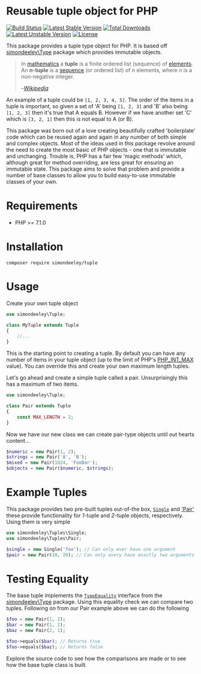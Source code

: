 Reusable tuple object for PHP
==================================

[![Build Status](https://travis-ci.org/simondeeley/tuple.svg?branch=master)](https://travis-ci.org/simondeeley/tuple) [![Latest Stable Version](https://poser.pugx.org/simondeeley/tuple/v/stable)](https://packagist.org/packages/simondeeley/tuple) [![Total Downloads](https://poser.pugx.org/simondeeley/tuple/downloads)](https://packagist.org/packages/simondeeley/tuple) [![Latest Unstable Version](https://poser.pugx.org/simondeeley/tuple/v/unstable)](https://packagist.org/packages/simondeeley/tuple) [![License](https://poser.pugx.org/simondeeley/tuple/license)](https://packagist.org/packages/simondeeley/tuple)

This package provides a tuple type object for PHP. It is based off [simondeeley\Type](https://github.com/simondeeley/type) package which provides immutable objects.

> In [mathematics](https://en.wikipedia.org/wiki/Mathematics) a **tuple** is a finite ordered list (sequence) of [elements](https://en.wikipedia.org/wiki/Element_(mathematics)). An **_n_-tuple** is a [sequence](https://en.wikipedia.org/wiki/Sequence) (or ordered list) of _n_ elements, where _n_ is a non-negative integer.
>
> –_[Wikipedia](https://en.wikipedia.org/wiki/Tuple)_

An example of a tuple could be `[1, 2, 3, 4, 5]`. The order of the items in a tuple is important, so given a set of 'A' being `[1, 2, 3]` and 'B' also being `[1, 2, 3]` then it's true that A equals B. However if we have another set 'C' which is `[3, 2, 1]` then this is not equal to A (or B).

This package was born out of a love creating beautifully crafted 'boilerplate' code which can be reused again and again in any number of both simple and complex objects. Most of the ideas used in this package revolve around the need to create the most basic of PHP objects - one that is immutable and unchanging. Trouble is, PHP has a fair few 'magic methods' which, although great for method overriding, are less great for ensuring an immutable state. This package aims to solve that problem and provide a number of base classes to allow you to build easy-to-use immutable classes of your own.

Requirements
============

* PHP >= 7.1.0

Installation
============

```
composer require simondeeley/tuple
```

Usage
=====

Create your own tuple object

```php
use simondeeley\Tuple;

class MyTuple extends Tuple
{
    //...
}
```

This is the starting point to creating a tuple. By default you can have any number of items in your tuple object (up to the limit of PHP's [PHP_INT_MAX](http://php.net/manual/en/reserved.constants.php) value). You can override this and create your own maximum length tuples.

Let's go ahead and create a simple tuple called a pair. Unsurprisingly this has a maximum of two items.

```php
use simondeeley\Tuple;

class Pair extends Tuple
{
    const MAX_LENGTH = 2;
}
```

Now we have our new class we can create pair-type objects until out hearts content...
```php
$numeric = new Pair(1, 2);
$strings = new Pair('A', 'B');
$mixed = new Pair(1024, 'FooBar');
$objects = new Pair($numeric, $strings);
```

Example Tuples
==============
This package provides two pre-built tuples out-of-the box, [`Single`](https://github.com/simondeeley/type/blob/master/src/Tuples/Single.php) and ['Pair'](https://github.com/simondeeley/type/blob/master/src/Tuples/Pair.php) these provide functionality for _1_-tuple and _2_-tuple objects, respectively. Using them is very simple
```php
use simondeeley\Tuples\Single;
use simondeeley\Tuples\Pair;

$single = new Single('foo'); // Can only ever have one argument
$pair = new Pair(10, 20); // Can only every have exactly two arguments
```

Testing Equality
================

The base tuple implements the  [`TypeEquality`](https://github.com/simondeeley/type/blob/master/src/Type/TypeEquality.php) interface from the [simondeeley\Type](https://github.com/simondeeley/type) package. Using this equality check we can compare two tuples. Following on from our Pair example above we can do the following

```php
$foo = new Pair(1, 2);
$bar = new Pair(1, 2);
$baz = new Pair(2, 1);

$foo->equals($bar); // Returns true
$foo->equals($baz); // Returns false
```

Explore the source code to see how the comparisons are made or to see how the base tuple class is built.
